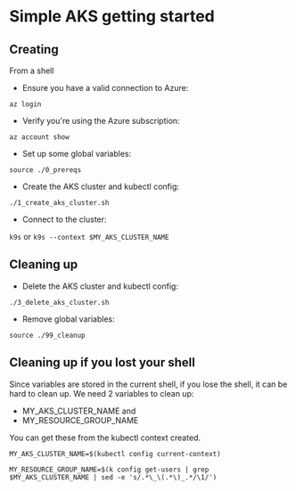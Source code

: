 # Simple AKS getting started

## Creating

From a shell

- Ensure you have a valid connection to Azure:

`az login`

- Verify you're using the Azure subscription:

`az account show`

- Set up some global variables:

`source ./0_prereqs`

- Create the AKS cluster and kubectl config:

`./1_create_aks_cluster.sh`

- Connect to the cluster:

`k9s` or `k9s --context $MY_AKS_CLUSTER_NAME`

## Cleaning up

- Delete the AKS cluster and kubectl config:

`./3_delete_aks_cluster.sh`

- Remove global variables:

`source ./99_cleanup`

## Cleaning up if you lost your shell

Since variables are stored in the current shell, if you lose the shell, it can be hard to clean up. We need 2 variables to clean up:

- MY_AKS_CLUSTER_NAME and
- MY_RESOURCE_GROUP_NAME

You can get these from the kubectl context created.

`MY_AKS_CLUSTER_NAME=$(kubectl config current-context)`

`MY_RESOURCE_GROUP_NAME=$(k config get-users | grep $MY_AKS_CLUSTER_NAME | sed -e 's/.*\_\(.*\)_.*/\1/')`
